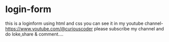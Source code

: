# login-form
this is a loginform using html and css
you can see it in my youtube channel-https://www.youtube.com/@curiouscoder
please subscribe my channel and do loke,share & comment....

